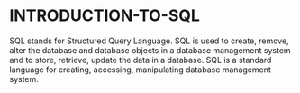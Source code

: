 # INTRODUCTION-TO-SQL
SQL stands for Structured Query Language. SQL is used to create, remove, alter the database and database objects in a database management system and to store, retrieve, update the data in a database. SQL is a standard language for creating, accessing, manipulating database management system.
